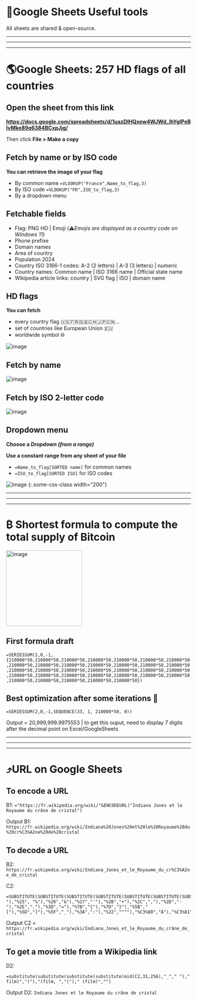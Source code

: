# 🧰Google Sheets Useful tools

All sheets are shared & open-source.

---
---
---

# 🌎Google Sheets: 257 HD flags of all countries 

## Open the sheet from this link

**https://docs.google.com/spreadsheets/d/1uazDIHQxew4WJWd_lhYgIPeBIvMke89q6384BCxpJjg/**

Then click **File > Make a copy**

## Fetch by name or by ISO code

**You can retrieve the image of your flag**
- By common name `=VLOOKUP("France",Name_to_flag,3)`
- By ISO code `=VLOOKUP("FR",ISO_to_flag,3)`
- By a dropdown menu 

## Fetchable fields

- Flag: PNG HD | Emoji (⚠️*Emojis are displayed as a country code on Windows 11*)
- Phone prefixe
- Domain names
- Area of country
- Population 2024
- Country ISO 3166-1 codes: A-2 (2 letters) | A-3 (3 letters) | numeric
- Country names: Common name | ISO 3166 name | Official state name
- Wikipedia article links: country | SVG flag | ISO | domain name

## HD flags

**You can fetch**
- every country flag 🇺🇸🇫🇷🇬🇧🇨🇭🇯🇵🇨🇳...
- set of countries like European Union 🇪🇺
- worldwide symbol 🌐

![image](https://github.com/user-attachments/assets/2822c3ff-d642-4348-bf0f-42592a5ae833)

## Fetch by name

![image](https://github.com/user-attachments/assets/5bb14fa7-ba1a-48b2-9e9b-e7403a56ecb3)

## Fetch by ISO 2-letter code

![image](https://github.com/user-attachments/assets/150247ab-b792-4174-9d37-235054139a26)

## Dropdown menu

**Choose a *Dropdown (from a range)***

**Use a constant range from any sheet of your file**
- `=Name_to_flag[SORTED name]` for common names
- `=ISO_to_flag[SORTED ISO]` for ISO codes

![image](https://github.com/user-attachments/assets/989e0c71-b1c2-49e1-9f4d-b276be11a0e0)
{:.some-css-class width="200"}

---
---
---

# ₿ Shortest formula to compute the total supply of Bitcoin

<img width="207" alt="image" src="https://github.com/VincentBounce/Excel-Google-Sheet-formulas/assets/64386272/006322f4-8bb5-4204-8e03-fca0ada8a4df">

## First formula draft

`=SERIESSUM(2,0,-1,{210000*50,210000*50,210000*50,210000*50,210000*50,210000*50,210000*50,210000*50,210000*50,210000*50,210000*50,210000*50,210000*50,210000*50,210000*50,210000*50,210000*50,210000*50,210000*50,210000*50,210000*50,210000*50,210000*50,210000*50,210000*50,210000*50,210000*50,210000*50,210000*50,210000*50,210000*50,210000*50,210000*50})`

## Best optimization after some iterations 💚
```
=SERIESSUM(2,0,-1,SEQUENCE(33, 1, 210000*50, 0))
```
Output = 20,999,999.9975553 | to get this ouput, need to display 7 digits after the decimal point on Excel/GoogleSheets

---
---
---

# ⤴️URL on Google Sheets

## To encode a URL

B1: `="https://fr.wikipedia.org/wiki/"&ENCODEURL("Indiana Jones et le Royaume du crâne de cristal")`

Output B1: `https://fr.wikipedia.org/wiki/Indiana%20Jones%20et%20le%20Royaume%20du%20cr%C3%A2ne%20de%20cristal`

## To decode a URL

B2: `https://fr.wikipedia.org/wiki/Indiana_Jones_et_le_Royaume_du_cr%C3%A2ne_de_cristal`

C2:
```
=SUBSTITUTE(SUBSTITUTE(SUBSTITUTE(SUBSTITUTE(SUBSTITUTE(SUBSTITUTE(SUBSTITUTE(SUBSTITUTE(SUBSTITUTE(SUBSTITUTE(SUBSTITUTE(SUBSTITUTE(SUBSTITUTE(SUBSTITUTE(SUBSTITUTE(SUBSTITUTE(SUBSTITUTE(SUBSTITUTE(SUBSTITUTE(SUBSTITUTE(SUBSTITUTE(SUBSTITUTE(SUBSTITUTE(SUBSTITUTE(SUBSTITUTE(SUBSTITUTE(SUBSTITUTE(SUBSTITUTE(SUBSTITUTE(SUBSTITUTE(SUBSTITUTE(SUBSTITUTE(SUBSTITUTE(SUBSTITUTE(SUBSTITUTE(SUBSTITUTE(SUBSTITUTE(SUBSTITUTE(SUBSTITUTE(SUBSTITUTE(SUBSTITUTE(SUBSTITUTE(SUBSTITUTE(SUBSTITUTE(SUBSTITUTE(SUBSTITUTE(SUBSTITUTE(SUBSTITUTE(SUBSTITUTE(SUBSTITUTE(SUBSTITUTE(SUBSTITUTE(SUBSTITUTE(SUBSTITUTE(SUBSTITUTE(SUBSTITUTE(SUBSTITUTE(SUBSTITUTE(SUBSTITUTE(SUBSTITUTE(SUBSTITUTE(SUBSTITUTE(SUBSTITUTE(SUBSTITUTE(SUBSTITUTE(SUBSTITUTE(SUBSTITUTE(SUBSTITUTE(SUBSTITUTE(SUBSTITUTE(SUBSTITUTE(B2,"%3F","?"),"%20"," "),"%25", "%"),"%26","&"),"%27","'"),"%2B","+"),"%2C",","),"%2D","-"),"%2E","."),"%3D","="),"%7B","{"),"%7D","}"),"%5B","["),"%5D","]"),"%5F","_"),"%3A",":"),"%22",""""),"%C3%80","À"),"%C3%81","Á"),"%C3%82","Â"),"%C3%83","Ã"),"%C3%84","Ä"),"%C3%85","Å"),"%C3%86","Æ"),"%C3%87","Ç"),"%C3%88","È"),"%C3%89","É"),"%C3%8A","Ê"),"%C3%8B","Ë"),"%C3%8C","Ì"),"%C3%8D","Í"),"%C3%8E","Î"),"%C3%8F","Ï"),"%C3%91","Ñ"),"%C3%92","Ò"),"%C3%93","Ó"),"%C3%94","Ô"),"%C3%95","Õ"),"%C3%96","Ö"),"%C3%99","Ù"),"%C3%9A","Ú"),"%C3%9B","Û"),"%C3%9C","Ü"),"%C3%A0","à"),"%C3%A1","á"),"%C3%A2","â"),"%C3%A3","ã"),"%C3%A4","ä"),"%C3%A5","å"),"%C3%A6","æ"),"%C3%A7","ç"),"%C3%A8","è"),"%C3%A9","é"),"%C3%AA","ê"),"%C3%AB","ë"),"%C3%AC","ì"),"%C3%AD","í"),"%C3%AE","î"),"%C3%AF","ï"),"%C3%B1","ñ"),"%C3%B2","ò"),"%C3%B3","ó"),"%C3%B4","ô"),"%C3%B5","õ"),"%C3%B6","ö"),"%C3%B9","ù"),"%C3%BA","ú"),"%C3%BB","û"),"%C3%BC","ü"),"%C5%93","œ"),"%E2%80%93","–")
```

Output C2 = `https://fr.wikipedia.org/wiki/Indiana_Jones_et_le_Royaume_du_crâne_de_cristal`

## To get a movie title from a Wikipedia link

D2:
```
=substitute(substitute(substitute(substitute(mid(C2,31,256),"_"," ")," film)",")"),"(film, ","(")," (film)","")
```

Output D2: `Indiana Jones et le Royaume du crâne de cristal`
